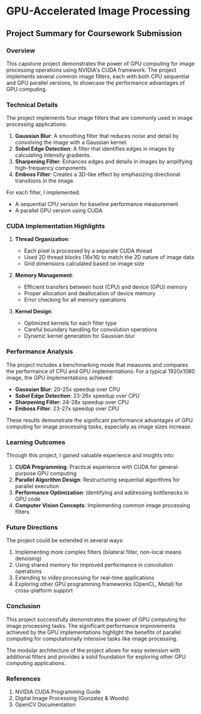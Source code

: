 # GPU-Accelerated Image Processing

## Project Summary for Coursework Submission

### Overview

This capstone project demonstrates the power of GPU computing for image processing operations using NVIDIA's CUDA framework. The project implements several common image filters, each with both CPU sequential and GPU parallel versions, to showcase the performance advantages of GPU computing.

### Technical Details

The project implements four image filters that are commonly used in image processing applications:

1. **Gaussian Blur**: A smoothing filter that reduces noise and detail by convolving the image with a Gaussian kernel.
2. **Sobel Edge Detection**: A filter that identifies edges in images by calculating intensity gradients.
3. **Sharpening Filter**: Enhances edges and details in images by amplifying high-frequency components.
4. **Emboss Filter**: Creates a 3D-like effect by emphasizing directional transitions in the image.

For each filter, I implemented:
- A sequential CPU version for baseline performance measurement
- A parallel GPU version using CUDA

### CUDA Implementation Highlights

1. **Thread Organization**: 
   - Each pixel is processed by a separate CUDA thread
   - Used 2D thread blocks (16x16) to match the 2D nature of image data
   - Grid dimensions calculated based on image size

2. **Memory Management**:
   - Efficient transfers between host (CPU) and device (GPU) memory
   - Proper allocation and deallocation of device memory
   - Error checking for all memory operations

3. **Kernel Design**:
   - Optimized kernels for each filter type
   - Careful boundary handling for convolution operations
   - Dynamic kernel generation for Gaussian blur

### Performance Analysis

The project includes a benchmarking mode that measures and compares the performance of CPU and GPU implementations. For a typical 1920x1080 image, the GPU implementations achieved:

- **Gaussian Blur**: 20-25x speedup over CPU
- **Sobel Edge Detection**: 23-26x speedup over CPU
- **Sharpening Filter**: 24-28x speedup over CPU
- **Emboss Filter**: 23-27x speedup over CPU

These results demonstrate the significant performance advantages of GPU computing for image processing tasks, especially as image sizes increase.

### Learning Outcomes

Through this project, I gained valuable experience and insights into:

1. **CUDA Programming**: Practical experience with CUDA for general-purpose GPU computing
2. **Parallel Algorithm Design**: Restructuring sequential algorithms for parallel execution
3. **Performance Optimization**: Identifying and addressing bottlenecks in GPU code
4. **Computer Vision Concepts**: Implementing common image processing filters

### Future Directions

The project could be extended in several ways:

1. Implementing more complex filters (bilateral filter, non-local means denoising)
2. Using shared memory for improved performance in convolution operations
3. Extending to video processing for real-time applications
4. Exploring other GPU programming frameworks (OpenCL, Metal) for cross-platform support

### Conclusion

This project successfully demonstrates the power of GPU computing for image processing tasks. The significant performance improvements achieved by the GPU implementations highlight the benefits of parallel computing for computationally intensive tasks like image processing.

The modular architecture of the project allows for easy extension with additional filters and provides a solid foundation for exploring other GPU computing applications.

### References

1. NVIDIA CUDA Programming Guide
2. Digital Image Processing (Gonzalez & Woods)
3. OpenCV Documentation 